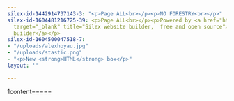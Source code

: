 ```yaml
---
silex-id-1442914737143-3: "<p>Page ALL<br></p><p>NO FORESTRY<br></p>"
silex-id-1604481216725-39: <p>Page ALL<br></p><p>Powered by <a href="https://www.silex.me/"
  target="_blank" title="Silex website builder,  free and open source">Silex website
  builder</a></p>
silex-id-1604500047518-7:
- "/uploads/alexhoyau.jpg"
- "/uploads/stastic.png"
- "<p>New <strong>HTML</strong> box</p>"
layout: ''

---
```

1content=====